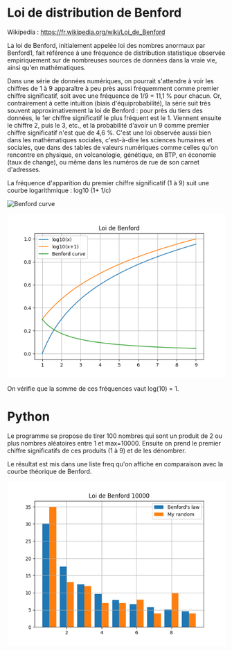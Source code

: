 # Loi de distribution de Benford

Wikipedia : https://fr.wikipedia.org/wiki/Loi_de_Benford

La loi de Benford, initialement appelée loi des nombres anormaux par Benford1, fait référence à une fréquence de distribution statistique observée empiriquement sur de nombreuses sources de données dans la vraie vie, ainsi qu'en mathématiques.

Dans une série de données numériques, on pourrait s'attendre à voir les chiffres de 1 à 9 apparaître à peu près aussi fréquemment comme premier chiffre significatif, soit avec une fréquence de 1/9 = 11,1 % pour chacun. Or, contrairement à cette intuition (biais d'équiprobabilité), la série suit très souvent approximativement la loi de Benford : pour près du tiers des données, le 1er chiffre significatif le plus fréquent est le 1. Viennent ensuite le chiffre 2, puis le 3, etc., et la probabilité d'avoir un 9 comme premier chiffre significatif n'est que de 4,6 %. C'est une loi observée aussi bien dans les mathématiques sociales, c'est-à-dire les sciences humaines et sociales, que dans des tables de valeurs numériques comme celles qu'on rencontre en physique, en volcanologie, génétique, en BTP, en économie (taux de change), ou même dans les numéros de rue de son carnet d'adresses.

La fréquence d'apparition du premier chiffre significatif (1 à 9) suit une courbe logarithmique : log10 (1+ 1/c)
  
![Benford curve](https://upload.wikimedia.org/wikipedia/commons/b/b7/Loi_de_Benford_freq_relat.PNG)  

![Benford logarithm curves](https://github.com/jdavid54/benford_law/blob/main/benford_1.png) 

On vérifie que la somme de ces fréquences vaut log(10) = 1.

# Python

Le programme se propose de tirer 100 nombres qui sont un produit de 2 ou plus nombres aléatoires entre 1 et max=10000.
Ensuite on prend le premier chiffre significatifs de ces produits (1 à 9) et de les dénombrer.

Le résultat est mis dans une liste freq qu'on affiche en comparaison avec la courbe théorique de Benford.

![Benford curve](https://github.com/jdavid54/benford_law/blob/main/benford2.png) 


